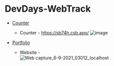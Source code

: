 # DevDays-WebTrack
* [Counter]()
    * Counter - https://sb74h.csb.app/
     ![image](https://user-images.githubusercontent.com/47056243/132138650-b289e8f6-075c-45bd-b529-012a342b3333.png)
   
* [Portfolio]()
    * Website -  
     ![Web capture_6-9-2021_03012_localhost](https://user-images.githubusercontent.com/47056243/132138666-8373b597-ff01-4fce-b4f8-c14a1799e777.jpeg)

